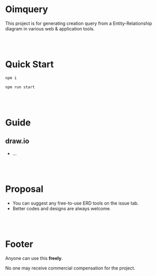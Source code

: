 # Oimquery

This project is for generating creation query from a Entity-Relationship diagram in various web & application tools.

<br />
<br />

# Quick Start

```bash
npm i
```

```bash
npm run start
```

<br />
<br />

# Guide

## draw.io

-   ...

<br />
<br />

# Proposal

-   You can suggest any free-to-use ERD tools on the issue tab.
-   Better codes and designs are always welcome.

<br />
<br />

# Footer

Anyone can use this **freely**.

No one may receive commercial compensation for the project.
